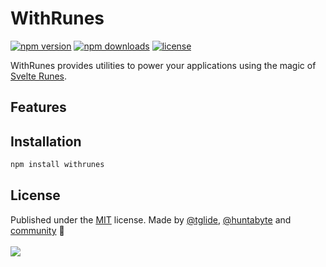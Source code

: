 # WithRunes

<!-- automd:badges license name="withrunes" color="green" github="svecosystem/withrunes" -->

[![npm version](https://flat.badgen.net/npm/v/withrunes?color=green)](https://npmjs.com/package/withrunes)
[![npm downloads](https://flat.badgen.net/npm/dm/withrunes?color=green)](https://npmjs.com/package/withrunes)
[![license](https://flat.badgen.net/github/license/svecosystem/withrunes?color=green)](https://github.com/svecosystem/withrunes/blob/main/LICENSE)

<!-- /automd -->

WithRunes provides utilities to power your applications using the magic of [Svelte Runes](https://svelte.dev/blog/runes).

## Features

<!-- TODO -->

## Installation

```bash
npm install withrunes
```

## License

<!-- automd:contributors license=MIT author="huntabyte" -->

Published under the [MIT](https://github.com/svecosystem/withrunes/blob/main/LICENSE) license.
Made by [@tglide](https://github.com/tglide), [@huntabyte](https://github.com/huntabyte) and [community](https://github.com/svecosystem/withrunes/graphs/contributors) 💛
<br><br>
<a href="https://github.com/svecosystem/withrunes/graphs/contributors">
<img src="https://contrib.rocks/image?repo=svecosystem/withrunes" />
</a>

<!-- /automd -->
